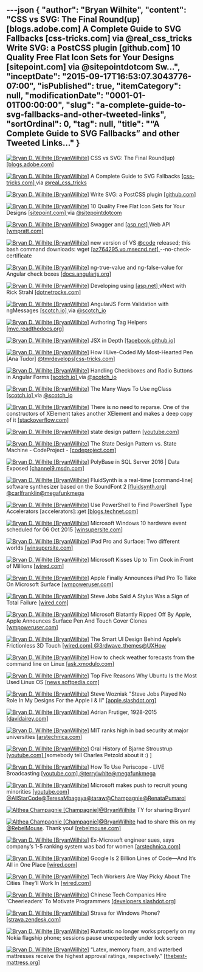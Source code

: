 ---json
{
  "author": "Bryan Wilhite",
  "content": "CSS vs SVG: The Final Round(up) [blogs.adobe.com]  A Complete Guide to SVG Fallbacks [css-tricks.com]  via @real_css_tricks Write SVG: a PostCSS plugin [github.com]  10 Quality Free Flat Icon Sets for Your Designs [sitepoint.com]  via @sitepointdotcom Sw...",
  "inceptDate": "2015-09-17T16:53:07.3043776-07:00",
  "isPublished": true,
  "itemCategory": null,
  "modificationDate": "0001-01-01T00:00:00",
  "slug": "a-complete-guide-to-svg-fallbacks-and-other-tweeted-links",
  "sortOrdinal": 0,
  "tag": null,
  "title": "“A Complete Guide to SVG Fallbacks” and other Tweeted Links…"
}
---

[<img alt="Bryan D. Wilhite [BryanWilhite]" src="https://songhay.blob.core.windows.net/shared-social-twitter/BryanWilhite.jpeg">](http://t.co/UNdqV0Z1zz "Bryan D. Wilhite [BryanWilhite]") CSS vs SVG: The Final Round(up) [[blogs.adobe.com] ](http://blogs.adobe.com/dreamweaver/2015/09/css-vs-svg-the-final-roundup.html)

[<img alt="Bryan D. Wilhite [BryanWilhite]" src="https://songhay.blob.core.windows.net/shared-social-twitter/BryanWilhite.jpeg">](http://t.co/UNdqV0Z1zz "Bryan D. Wilhite [BryanWilhite]") A Complete Guide to SVG Fallbacks [[css-tricks.com] ](https://css-tricks.com/a-complete-guide-to-svg-fallbacks/) via [@real_css_tricks](http://twitter.com/real_css_tricks)

[<img alt="Bryan D. Wilhite [BryanWilhite]" src="https://songhay.blob.core.windows.net/shared-social-twitter/BryanWilhite.jpeg">](http://t.co/UNdqV0Z1zz "Bryan D. Wilhite [BryanWilhite]") Write SVG: a PostCSS plugin [[github.com] ](https://github.com/jonathantneal/postcss-write-svg)

[<img alt="Bryan D. Wilhite [BryanWilhite]" src="https://songhay.blob.core.windows.net/shared-social-twitter/BryanWilhite.jpeg">](http://t.co/UNdqV0Z1zz "Bryan D. Wilhite [BryanWilhite]") 10 Quality Free Flat Icon Sets for Your Designs [[sitepoint.com] ](http://www.sitepoint.com/10-quality-free-flat-icon-sets-designs/) via [@sitepointdotcom](http://twitter.com/sitepointdotcom)

[<img alt="Bryan D. Wilhite [BryanWilhite]" src="https://songhay.blob.core.windows.net/shared-social-twitter/BryanWilhite.jpeg">](http://t.co/UNdqV0Z1zz "Bryan D. Wilhite [BryanWilhite]") Swagger and [[asp.net] ](http://www.asp.net/) Web API [[wmpratt.com] ](http://www.wmpratt.com/swagger-and-asp-net-web-api-part-1/)

[<img alt="Bryan D. Wilhite [BryanWilhite]" src="https://songhay.blob.core.windows.net/shared-social-twitter/BryanWilhite.jpeg">](http://t.co/UNdqV0Z1zz "Bryan D. Wilhite [BryanWilhite]") new version of VS [@code](http://twitter.com/code) released; this bash command downloads: wget [[az764295.vo.msecnd.net] ](https://az764295.vo.msecnd.net/public/0.8.0/VSCode-linux-ia32.zip) --no-check-certificate

[<img alt="Bryan D. Wilhite [BryanWilhite]" src="https://songhay.blob.core.windows.net/shared-social-twitter/BryanWilhite.jpeg">](http://t.co/UNdqV0Z1zz "Bryan D. Wilhite [BryanWilhite]") ng-true-value and ng-false-value for Angular check boxes [[docs.angularjs.org] ](https://docs.angularjs.org/api/ng/input/input%5Bcheckbox%5D)

[<img alt="Bryan D. Wilhite [BryanWilhite]" src="https://songhay.blob.core.windows.net/shared-social-twitter/BryanWilhite.jpeg">](http://t.co/UNdqV0Z1zz "Bryan D. Wilhite [BryanWilhite]") Developing using [[asp.net] ](http://www.asp.net/) vNext with Rick Strahl [[dotnetrocks.com] ](http://www.dotnetrocks.com/default.aspx?ShowNum=1188)

[<img alt="Bryan D. Wilhite [BryanWilhite]" src="https://songhay.blob.core.windows.net/shared-social-twitter/BryanWilhite.jpeg">](http://t.co/UNdqV0Z1zz "Bryan D. Wilhite [BryanWilhite]") AngularJS Form Validation with ngMessages [[scotch.io] ](https://scotch.io/tutorials/angularjs-form-validation-with-ngmessages) via [@scotch_io](http://twitter.com/scotch_io)

[<img alt="Bryan D. Wilhite [BryanWilhite]" src="https://songhay.blob.core.windows.net/shared-social-twitter/BryanWilhite.jpeg">](http://t.co/UNdqV0Z1zz "Bryan D. Wilhite [BryanWilhite]") Authoring Tag Helpers [[mvc.readthedocs.org] ](http://mvc.readthedocs.org/en/latest/views/tag-helpers/authoring.html)

[<img alt="Bryan D. Wilhite [BryanWilhite]" src="https://songhay.blob.core.windows.net/shared-social-twitter/BryanWilhite.jpeg">](http://t.co/UNdqV0Z1zz "Bryan D. Wilhite [BryanWilhite]") JSX in Depth [[facebook.github.io] ](https://facebook.github.io/react/docs/jsx-in-depth.html)

[<img alt="Bryan D. Wilhite [BryanWilhite]" src="https://songhay.blob.core.windows.net/shared-social-twitter/BryanWilhite.jpeg">](http://t.co/UNdqV0Z1zz "Bryan D. Wilhite [BryanWilhite]") How I Live-Coded My Most-Hearted Pen [Ana Tudor] [@tmrdevelops](http://twitter.com/tmrdevelops)[[css-tricks.com] ](https://css-tricks.com/how-i-live-coded-my-most-hearted-codepen-demo/)

[<img alt="Bryan D. Wilhite [BryanWilhite]" src="https://songhay.blob.core.windows.net/shared-social-twitter/BryanWilhite.jpeg">](http://t.co/UNdqV0Z1zz "Bryan D. Wilhite [BryanWilhite]") Handling Checkboxes and Radio Buttons in Angular Forms [[scotch.io] ](https://scotch.io/tutorials/handling-checkboxes-and-radio-buttons-in-angular-forms) via [@scotch_io](http://twitter.com/scotch_io)

[<img alt="Bryan D. Wilhite [BryanWilhite]" src="https://songhay.blob.core.windows.net/shared-social-twitter/BryanWilhite.jpeg">](http://t.co/UNdqV0Z1zz "Bryan D. Wilhite [BryanWilhite]") The Many Ways To Use ngClass [[scotch.io] ](https://scotch.io/tutorials/the-many-ways-to-use-ngclass) via [@scotch_io](http://twitter.com/scotch_io)

[<img alt="Bryan D. Wilhite [BryanWilhite]" src="https://songhay.blob.core.windows.net/shared-social-twitter/BryanWilhite.jpeg">](http://t.co/UNdqV0Z1zz "Bryan D. Wilhite [BryanWilhite]") There is no need to reparse. One of the constructors of XElement takes another XElement and makes a deep copy of it [[stackoverflow.com] ](http://stackoverflow.com/questions/209595/how-do-i-do-a-deep-copy-of-an-element-in-linq-to-xml)

[<img alt="Bryan D. Wilhite [BryanWilhite]" src="https://songhay.blob.core.windows.net/shared-social-twitter/BryanWilhite.jpeg">](http://t.co/UNdqV0Z1zz "Bryan D. Wilhite [BryanWilhite]") state design pattern [[youtube.com] ](https://www.youtube.com/watch?v=MGEx35FjBuo)

[<img alt="Bryan D. Wilhite [BryanWilhite]" src="https://songhay.blob.core.windows.net/shared-social-twitter/BryanWilhite.jpeg">](http://t.co/UNdqV0Z1zz "Bryan D. Wilhite [BryanWilhite]") The State Design Pattern vs. State Machine - CodeProject - [[codeproject.com] ](http://www.codeproject.com/Articles/509234/The-State-Design-Pattern-vs-State-Machine)

[<img alt="Bryan D. Wilhite [BryanWilhite]" src="https://songhay.blob.core.windows.net/shared-social-twitter/BryanWilhite.jpeg">](http://t.co/UNdqV0Z1zz "Bryan D. Wilhite [BryanWilhite]") PolyBase in SQL Server 2016 | Data Exposed [[channel9.msdn.com] ](https://channel9.msdn.com/Shows/Data-Exposed/PolyBase-in-SQL-Server-2016)

[<img alt="Bryan D. Wilhite [BryanWilhite]" src="https://songhay.blob.core.windows.net/shared-social-twitter/BryanWilhite.jpeg">](http://t.co/UNdqV0Z1zz "Bryan D. Wilhite [BryanWilhite]") FluidSynth is a real-time [command-line] software synthesizer based on the SoundFont 2 [[fluidsynth.org] ](http://www.fluidsynth.org/)[@carlfranklin](http://twitter.com/carlfranklin)[@megafunkmega](http://twitter.com/megafunkmega)

[<img alt="Bryan D. Wilhite [BryanWilhite]" src="https://songhay.blob.core.windows.net/shared-social-twitter/BryanWilhite.jpeg">](http://t.co/UNdqV0Z1zz "Bryan D. Wilhite [BryanWilhite]") Use PowerShell to Find PowerShell Type Accelerators [accelerators]::get [[blogs.technet.com] ](http://blogs.technet.com/b/heyscriptingguy/archive/2013/07/08/use-powershell-to-find-powershell-type-accelerators.aspx)

[<img alt="Bryan D. Wilhite [BryanWilhite]" src="https://songhay.blob.core.windows.net/shared-social-twitter/BryanWilhite.jpeg">](http://t.co/UNdqV0Z1zz "Bryan D. Wilhite [BryanWilhite]") Microsoft Windows 10 hardware event scheduled for 06 Oct 2015 [[winsupersite.com] ](http://winsupersite.com/windows-10/microsoft-windows-10-hardware-event-scheduled-06-oct-2015)

[<img alt="Bryan D. Wilhite [BryanWilhite]" src="https://songhay.blob.core.windows.net/shared-social-twitter/BryanWilhite.jpeg">](http://t.co/UNdqV0Z1zz "Bryan D. Wilhite [BryanWilhite]") iPad Pro and Surface: Two different worlds [[winsupersite.com] ](http://winsupersite.com/apple/ipad-pro-and-surface-two-different-worlds)

[<img alt="Bryan D. Wilhite [BryanWilhite]" src="https://songhay.blob.core.windows.net/shared-social-twitter/BryanWilhite.jpeg">](http://t.co/UNdqV0Z1zz "Bryan D. Wilhite [BryanWilhite]") Microsoft Kisses Up to Tim Cook in Front of Millions [[wired.com] ](http://www.wired.com/2015/09/microsoft-kisses-tim-cook-front-millions/)

[<img alt="Bryan D. Wilhite [BryanWilhite]" src="https://songhay.blob.core.windows.net/shared-social-twitter/BryanWilhite.jpeg">](http://t.co/UNdqV0Z1zz "Bryan D. Wilhite [BryanWilhite]") Apple Finally Announces iPad Pro To Take On Microsoft Surface [[wmpoweruser.com] ](http://wmpoweruser.com/apple-finally-announces-ipad-pro-to-take-on-microsoft-surface/)

[<img alt="Bryan D. Wilhite [BryanWilhite]" src="https://songhay.blob.core.windows.net/shared-social-twitter/BryanWilhite.jpeg">](http://t.co/UNdqV0Z1zz "Bryan D. Wilhite [BryanWilhite]") Steve Jobs Said A Stylus Was a Sign of Total Failure [[wired.com] ](http://www.wired.com/2015/09/steve-jobs-stylus/)

[<img alt="Bryan D. Wilhite [BryanWilhite]" src="https://songhay.blob.core.windows.net/shared-social-twitter/BryanWilhite.jpeg">](http://t.co/UNdqV0Z1zz "Bryan D. Wilhite [BryanWilhite]") Microsoft Blatantly Ripped Off By Apple, Apple Announces Surface Pen And Touch Cover Clones [[wmpoweruser.com] ](http://wmpoweruser.com/microsoft-blatantly-ripped-off-by-apple-apple-announces-surface-pen-and-touch-cover-clones/)

[<img alt="Bryan D. Wilhite [BryanWilhite]" src="https://songhay.blob.core.windows.net/shared-social-twitter/BryanWilhite.jpeg">](http://t.co/UNdqV0Z1zz "Bryan D. Wilhite [BryanWilhite]") The Smart UI Design Behind Apple’s Frictionless 3D Touch [[wired.com] ](http://www.wired.com/2015/09/the-ui-of-3d-touch/)[@3rdwave_themes](http://twitter.com/3rdwave_themes)[@UXHow](http://twitter.com/UXHow)

[<img alt="Bryan D. Wilhite [BryanWilhite]" src="https://songhay.blob.core.windows.net/shared-social-twitter/BryanWilhite.jpeg">](http://t.co/UNdqV0Z1zz "Bryan D. Wilhite [BryanWilhite]") How to check weather forecasts from the command line on Linux [[ask.xmodulo.com] ](http://ask.xmodulo.com/weather-forecasts-command-line-linux.html)

[<img alt="Bryan D. Wilhite [BryanWilhite]" src="https://songhay.blob.core.windows.net/shared-social-twitter/BryanWilhite.jpeg">](http://t.co/UNdqV0Z1zz "Bryan D. Wilhite [BryanWilhite]") Top Five Reasons Why Ubuntu Is the Most Used Linux OS [[news.softpedia.com] ](http://news.softpedia.com/news/top-five-reasons-why-ubuntu-is-the-most-used-linux-os-491064.shtml)

[<img alt="Bryan D. Wilhite [BryanWilhite]" src="https://songhay.blob.core.windows.net/shared-social-twitter/BryanWilhite.jpeg">](http://t.co/UNdqV0Z1zz "Bryan D. Wilhite [BryanWilhite]") Steve Wozniak "Steve Jobs Played No Role In My Designs For the Apple I &amp; II" [[apple.slashdot.org] ](http://apple.slashdot.org/story/15/09/07/1827205/steve-wozniak-steve-jobs-played-no-role-in-my-designs-for-the-apple-i-ii?utm_source=feedly1.0mainlinkanon&utm_medium=feed)

[<img alt="Bryan D. Wilhite [BryanWilhite]" src="https://songhay.blob.core.windows.net/shared-social-twitter/BryanWilhite.jpeg">](http://t.co/UNdqV0Z1zz "Bryan D. Wilhite [BryanWilhite]") Adrian Frutiger, 1928-2015 [[davidairey.com] ](http://www.davidairey.com/adrian-frutiger-1928-2015/)

[<img alt="Bryan D. Wilhite [BryanWilhite]" src="https://songhay.blob.core.windows.net/shared-social-twitter/BryanWilhite.jpeg">](http://t.co/UNdqV0Z1zz "Bryan D. Wilhite [BryanWilhite]") MIT ranks high in bad security at major universities [[arstechnica.com] ](http://arstechnica.com/security/2015/09/mit-is-tops-in-bad-security-at-major-universities/)

[<img alt="Bryan D. Wilhite [BryanWilhite]" src="https://songhay.blob.core.windows.net/shared-social-twitter/BryanWilhite.jpeg">](http://t.co/UNdqV0Z1zz "Bryan D. Wilhite [BryanWilhite]") Oral History of Bjarne Stroustrup [[youtube.com] ](https://www.youtube.com/watch?v=ZO0PXYMVGSU&feature=youtu.be) [somebody tell Charles Petzold about it :) ]

[<img alt="Bryan D. Wilhite [BryanWilhite]" src="https://songhay.blob.core.windows.net/shared-social-twitter/BryanWilhite.jpeg">](http://t.co/UNdqV0Z1zz "Bryan D. Wilhite [BryanWilhite]") How To Use Periscope - LIVE Broadcasting [[youtube.com] ](https://www.youtube.com/watch?v=AxclVVmo8Pg&feature=youtu.be)[@terrylwhite](http://twitter.com/terrylwhite)[@megafunkmega](http://twitter.com/megafunkmega)

[<img alt="Bryan D. Wilhite [BryanWilhite]" src="https://songhay.blob.core.windows.net/shared-social-twitter/BryanWilhite.jpeg">](http://t.co/UNdqV0Z1zz "Bryan D. Wilhite [BryanWilhite]") Microsoft makes push to recruit young minorities [[youtube.com] ](https://www.youtube.com/watch?v=PTApTLXKb-o&feature=youtu.be)[@AllStarCode](http://twitter.com/AllStarCode)[@TeresaMbagaya](http://twitter.com/TeresaMbagaya)[@taraw](http://twitter.com/taraw)[@Champagnie](http://twitter.com/Champagnie)[@RenataPumarol](http://twitter.com/RenataPumarol)

[<img alt="Althea Champagnie [Champagnie]" src="https://songhay.blob.core.windows.net/shared-social-twitter/Champagnie.jpeg">](http://t.co/gz6AV5nqvS "Althea Champagnie [Champagnie]")[@BryanWilhite](http://twitter.com/BryanWilhite) TY for sharing Bryan!

[<img alt="Althea Champagnie [Champagnie]" src="https://songhay.blob.core.windows.net/shared-social-twitter/Champagnie.jpeg">](http://t.co/gz6AV5nqvS "Althea Champagnie [Champagnie]")[@BryanWilhite](http://twitter.com/BryanWilhite) had to share this on my [@RebelMouse](http://twitter.com/RebelMouse). Thank you! [[rebelmouse.com] ](https://www.rebelmouse.com/champagnie/?utm_campaign=tw_shoutout&utm_medium=user_share&utm_source=shoutouts&shoutout_to=BryanWilhite&shoutout_provider=tw)

[<img alt="Bryan D. Wilhite [BryanWilhite]" src="https://songhay.blob.core.windows.net/shared-social-twitter/BryanWilhite.jpeg">](http://t.co/UNdqV0Z1zz "Bryan D. Wilhite [BryanWilhite]") Ex-Microsoft engineer sues, says company’s 1-5 ranking system was bad for women [[arstechnica.com] ](http://arstechnica.com/tech-policy/2015/09/ex-microsoft-engineer-sues-says-companys-1-5-ranking-system-is-bad-for-women/)

[<img alt="Bryan D. Wilhite [BryanWilhite]" src="https://songhay.blob.core.windows.net/shared-social-twitter/BryanWilhite.jpeg">](http://t.co/UNdqV0Z1zz "Bryan D. Wilhite [BryanWilhite]") Google Is 2 Billion Lines of Code—And It’s All in One Place [[wired.com] ](http://www.wired.com/2015/09/google-2-billion-lines-codeand-one-place/)

[<img alt="Bryan D. Wilhite [BryanWilhite]" src="https://songhay.blob.core.windows.net/shared-social-twitter/BryanWilhite.jpeg">](http://t.co/UNdqV0Z1zz "Bryan D. Wilhite [BryanWilhite]") Tech Workers Are Way Picky About The Cities They’ll Work In [[wired.com] ](http://www.wired.com/2015/09/tech-workers-way-picky-cities-theyll-work/)

[<img alt="Bryan D. Wilhite [BryanWilhite]" src="https://songhay.blob.core.windows.net/shared-social-twitter/BryanWilhite.jpeg">](http://t.co/UNdqV0Z1zz "Bryan D. Wilhite [BryanWilhite]") Chinese Tech Companies Hire 'Cheerleaders' To Motivate Programmers [[developers.slashdot.org] ](http://developers.slashdot.org/story/15/09/11/1415243/chinese-tech-companies-hire-cheerleaders-to-motivate-programmers?utm_source=feedly1.0mainlinkanon&utm_medium=feed)

[<img alt="Bryan D. Wilhite [BryanWilhite]" src="https://songhay.blob.core.windows.net/shared-social-twitter/BryanWilhite.jpeg">](http://t.co/UNdqV0Z1zz "Bryan D. Wilhite [BryanWilhite]") Strava for Windows Phone? [[strava.zendesk.com] ](https://strava.zendesk.com/entries/21975885-Strava-for-Windows-Phone-)

[<img alt="Bryan D. Wilhite [BryanWilhite]" src="https://songhay.blob.core.windows.net/shared-social-twitter/BryanWilhite.jpeg">](http://t.co/UNdqV0Z1zz "Bryan D. Wilhite [BryanWilhite]") Runtastic no longer works properly on my Nokia flagship phone; sessions pause unexpectedly under lock screen

[<img alt="Bryan D. Wilhite [BryanWilhite]" src="https://songhay.blob.core.windows.net/shared-social-twitter/BryanWilhite.jpeg">](http://t.co/UNdqV0Z1zz "Bryan D. Wilhite [BryanWilhite]") “Latex, memory foam, and waterbed mattresses receive the highest approval ratings, respectively.” [[thebest-mattress.org] ](http://www.thebest-mattress.org/best-and-worst-mattresses-2015-edition/)
